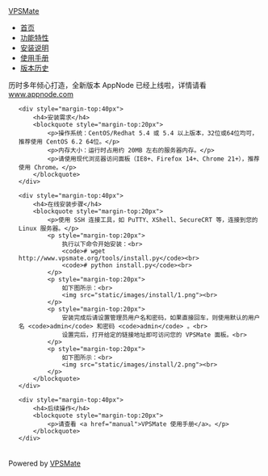 <html>
<head>
	<meta charset="utf-8">
	<title>安装说明 - VPSMate</title>
	<meta http-equiv="X-UA-Compatible" content="IE=10">
	<link href="http://www.vpsmate.org/static/lib/bootstrap/css/bootstrap.min.css" rel="stylesheet">
</head>
<body>
<div class="container">

<div class="navbar">
	<div class="navbar-inner">
		<a class="brand" href="/">VPSMate</a>
		<ul class="nav">
			<li><a href="/">首页</a></li>
			<li><a href="features">功能特性</a></li>
			<li class="active"><a href="install">安装说明</a></li>
			<li><a href="manual">使用手册</a></li>
			<li><a href="changelog">版本历史</a></li>
		</ul>
	</div>
</div>

<div class="alert alert-info">
历时多年倾心打造，全新版本 AppNode 已经上线啦，详情请看 <a href="http://www.appnode.com/" target="_blank">www.appnode.com</a>
</div>

<div style="padding:0 0 20px 20px;">

	<div style="margin-top:40px">
		<h4>安装需求</h4>
		<blockquote style="margin-top:20px">
			<p>操作系统：CentOS/Redhat 5.4 或 5.4 以上版本，32位或64位均可，推荐使用 CentOS 6.2 64位。</p>
			<p>内存大小：运行时占用约 20MB 左右的服务器内存。</p>
			<p>请使用现代浏览器访问面板（IE8+、Firefox 14+、Chrome 21+），推荐使用 Chrome。</p>
		</blockquote>
	</div>

	<div style="margin-top:40px">
		<h4>在线安装步骤</h4>
		<blockquote style="margin-top:20px">
			<p>使用 SSH 连接工具，如 PuTTY、XShell、SecureCRT 等，连接到您的 Linux 服务器。</p>
			<p style="margin-top:20px">
				执行以下命令开始安装：<br>
				<code># wget http://www.vpsmate.org/tools/install.py</code><br>
				<code># python install.py</code><br>
			</p>
			<p style="margin-top:20px">
				如下图所示：<br>
				<img src="static/images/install/1.png"><br>
			</p>
			<p style="margin-top:20px">
				安装完成后请设置管理员用户名和密码，如果直接回车，则使用默认的用户名 <code>admin</code> 和密码 <code>admin</code> 。<br>
				设置完后，打开给定的链接地址即可访问您的 VPSMate 面板。<br>
			</p>
			<p style="margin-top:20px">
				如下图所示：<br>
				<img src="static/images/install/2.png"><br>
			</p>
		</blockquote>
	</div>

	<div style="margin-top:40px">
		<h4>后续操作</h4>
		<blockquote style="margin-top:20px">
			<p>请查看 <a href="manual">VPSMate 使用手册</a>。</p>
		</blockquote>
	</div>

</div>


<div class="form-actions">
	<div class="pull-left">
		Powered by <a href="http://www.vpsmate.org/" target="_blank">VPSMate</a>
	</div>
</div>

</div>

<div style="margin-left:-1000px">
<script type="text/javascript">var cnzz_protocol = (("https:" == document.location.protocol) ? " https://" : " http://");document.write(unescape("%3Cspan id='cnzz_stat_icon_1255647455'%3E%3C/span%3E%3Cscript src='" + cnzz_protocol + "s11.cnzz.com/z_stat.php%3Fid%3D1255647455' type='text/javascript'%3E%3C/script%3E"));</script>
</div>

</body>
</html>
